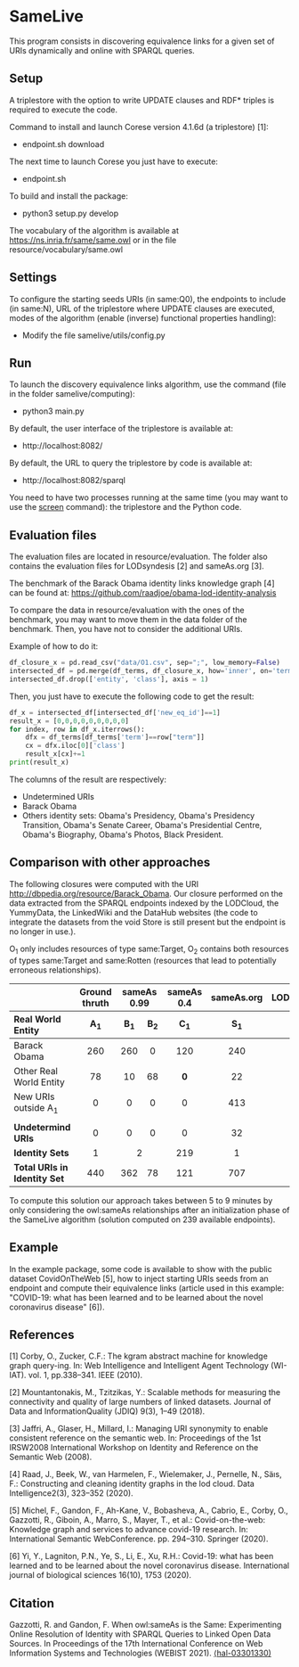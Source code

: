 # SameLive

This program consists in discovering equivalence links for a given set of URIs dynamically and online with SPARQL queries.

## Setup

A triplestore with the option to write UPDATE clauses and RDF* triples is required to execute the code.

Command to install and launch Corese version 4.1.6d (a triplestore) [1]:
- endpoint.sh download

The next time to launch Corese you just have to execute:
- endpoint.sh

To build and install the package:
- python3 setup.py develop

The vocabulary of the algorithm is available at https://ns.inria.fr/same/same.owl or in the file resource/vocabulary/same.owl

## Settings

To configure the starting seeds URIs (in same:Q0), the endpoints to include (in same:N), URL of the triplestore where UPDATE clauses are executed, modes of the algorithm (enable (inverse) functional properties handling):
- Modify the file samelive/utils/config.py

## Run

To launch the discovery equivalence links algorithm, use the command (file in the folder samelive/computing):
- python3 main.py

By default, the user interface of the triplestore is available at:
- http://localhost:8082/

By default, the URL to query the triplestore by code is available at:
- http://localhost:8082/sparql

You need to have two processes running at the same time (you may want to use the [screen](https://linuxize.com/post/how-to-use-linux-screen/) command): the triplestore and the Python code.

##

## Evaluation files
The evaluation files are located in resource/evaluation. The folder also contains the evaluation files for LODsyndesis [2] and sameAs.org [3].

The benchmark of the Barack Obama identity links knowledge graph [4] can be found at:
https://github.com/raadjoe/obama-lod-identity-analysis

To compare the data in resource/evaluation with the ones of the benchmark, you may want to move them in the data folder of the benchmark. Then, you have not to consider the additional URIs.

Example of how to do it:
```python
df_closure_x = pd.read_csv("data/O1.csv", sep=";", low_memory=False)
intersected_df = pd.merge(df_terms, df_closure_x, how='inner', on='term')
intersected_df.drop(['entity', 'class'], axis = 1)
```

Then, you just have to execute the following code to get the result:
```python
df_x = intersected_df[intersected_df['new_eq_id']==1]
result_x = [0,0,0,0,0,0,0,0,0]
for index, row in df_x.iterrows(): 
    dfx = df_terms[df_terms['term']==row["term"]]
    cx = dfx.iloc[0]['class']
    result_x[cx]+=1
print(result_x)
```
The columns of the result are respectively:
- Undetermined URIs
- Barack Obama
- Others identity sets: Obama's Presidency, Obama's Presidency Transition, Obama's Senate Career, Obama's Presidential Centre, Obama's Biography, Obama's Photos, Black President.   

## Comparison with other approaches

The following closures were computed with the URI  http://dbpedia.org/resource/Barack_Obama.
Our closure performed on the data extracted from the SPARQL endpoints indexed by the LODCloud, the YummyData, the LinkedWiki and the DataHub websites (the code to integrate the datasets from the void Store is still present but the endpoint is no longer in use.). 


O<sub>1</sub> only includes resources of type same:Target, O<sub>2</sub> contains both resources of types same:Target and same:Rotten (resources that lead to potentially erroneous relationships).

<table>  
	<thead>  
		<tr align="center">
			<th></th><th>Ground thruth</th><th colspan="2">sameAs 0.99</th><th>sameAs 0.4</th><th>sameAs.org</th><th>LODsyndesis</th><th></th><th colspan="2">SameLive</th>
		</tr>  
		<tr align="center"><th align="left">Real World Entity</th> <th>A<sub>1</sub></th><th>B<sub>1</sub></th><th>B<sub>2</sub></th><th>C<sub>1</sub></th><th>S<sub>1</sub></th><th>L<sub>1</sub></th><th></th><th>0<sub>1</sub></th><th>0<sub>2</sub></th>
		</tr>  
	</thead>  
	<tbody>
		<tr align="center">
			<td align="left">Barack Obama</td> <td>260</td><td>260</td><td>0</td><td>120</td><td>240</td><td>19</td><td></td><td>109</td><td>117</td>
	       </tr>  
		<tr align="center">
			<td align="left">Other Real World Entity</td> <td>78</td><td>10</td><td>68</td><td><b>0</b></td><td>22</td><td><b>0</b></td><td></td><td><b>0</b></td><td><b>0</b></td>
	       </tr>  
		<tr align="center">
			<td align="left">New URIs outside A<sub>1</sub></td> <td>0</td><td>0</td><td>0</td><td>0</td><td>413</td><td>14</td><td></td><td>153</td><td>198</td>
    <tr>
    <td></td><td></td><td></td><td></td><td></td><td></td><td></td><td></td><td></td><td></td>
    </tr>
		<tr align="center">
			<td align="left"><b>Undetermind URIs</b></td> <td>0</td><td>0</td><td>0</td><td>0</td><td>32</td><td>4</td><td></td><td>8</td><td>11</td>
	       </tr>  
		<tr align="center" >
			<td align="left"><b>Identity Sets</b></td> <td>1</td><td colspan="2">2</td><td>219</td><td>1</td><td>1</td><td></td><td>1</td><td>8</td>
	       </tr>  
		<tr align="center">
			<td align="left"><b>Total URIs in Identity Set</b></td> <td>440</td><td>362</td><td>78</td><td>121</td><td>707</td><td>37</td><td></td><td><b>269</b></td><td><b>323</b></td>
	       </tr>  
       </tbody>  
</table>

To compute this solution our approach takes between 5 to 9 minutes by only considering the owl:sameAs relationships after an initialization phase of the SameLive algorithm (solution computed on 239 available endpoints).

## Example

In the example package, some code is available to show with the public dataset CovidOnTheWeb [5], how to inject starting URIs seeds from an endpoint and compute their equivalence links (article used in this example: "COVID-19: what has been learned and to be learned about the novel coronavirus disease" [6]).

## References
[1] Corby, O., Zucker, C.F.: The kgram abstract machine for knowledge graph query-ing. In: Web Intelligence and Intelligent Agent Technology (WI-IAT). vol. 1, pp.338–341. IEEE (2010).

[2] Mountantonakis, M., Tzitzikas, Y.: Scalable methods for measuring the connectivity and quality of large numbers of linked datasets. Journal of Data and InformationQuality (JDIQ) 9(3), 1–49 (2018).

[3] Jaffri, A., Glaser, H., Millard, I.: Managing URI synonymity to enable consistent reference on the semantic web. In: Proceedings of the 1st IRSW2008 International Workshop on Identity and Reference on the Semantic Web (2008).

[4] Raad, J., Beek, W., van Harmelen, F., Wielemaker, J., Pernelle, N., Säıs, F.: Constructing and cleaning identity graphs in the lod cloud. Data Intelligence2(3), 323–352 (2020).

[5] Michel, F., Gandon, F., Ah-Kane, V., Bobasheva, A., Cabrio, E., Corby, O., Gazzotti, R., Giboin, A., Marro, S., Mayer, T., et al.: Covid-on-the-web: Knowledge graph and services to advance covid-19 research. In: International Semantic WebConference. pp. 294–310. Springer (2020).

[6] Yi, Y., Lagniton, P.N., Ye, S., Li, E., Xu, R.H.: Covid-19: what has been learned and to be learned about the novel coronavirus disease. International journal of biological sciences 16(10), 1753 (2020).

## Citation
Gazzotti, R. and Gandon, F. When owl:sameAs is the Same: Experimenting Online Resolution of Identity with SPARQL Queries to Linked Open Data Sources. In Proceedings of the 17th International Conference on Web Information Systems and Technologies (WEBIST 2021). [⟨hal-03301330)](https://hal.archives-ouvertes.fr/hal-03301330)